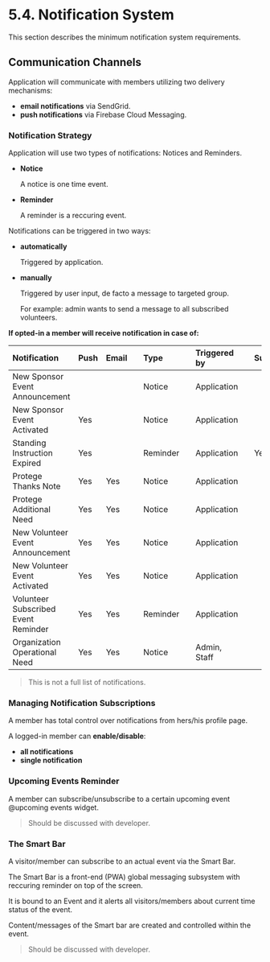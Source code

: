 # 5.4. Notification System

This section describes the minimum notification system requirements.

## Communication Channels

Application will communicate with members utilizing two delivery mechanisms:

* **email notifications** via SendGrid.
* **push notifications** via Firebase Cloud Messaging.

### Notification Strategy

Application will use two types of notifications: Notices and Reminders.

* **Notice**

  A notice is one time event.

* **Reminder**

  A reminder is a reccuring event.

Notifications can be triggered in two ways:

* **automatically**

  Triggered by application.

* **manually**

  Triggered by user input, de facto a message to targeted group.

  For example: admin wants to send a message to all subscribed volunteers.

**If opted-in a member will receive notification in case of:**

| Notification | Push | Email |  | Type |  | Triggered by |  | Supporter | Sponsor | Volunteer |
| :--- | :--- | :--- | :--- | :--- | :--- | :--- | :--- | :--- | :--- | :--- |
| New Sponsor Event Announcement |  |  |  | Notice |  | Application |  |  | Yes |  |
| New Sponsor Event Activated | Yes |  |  | Notice |  | Application |  |  | Yes |  |
| Standing Instruction Expired | Yes |  |  | Reminder |  | Application |  | Yes | Yes |  |
| Protege Thanks Note | Yes | Yes |  | Notice |  | Application |  |  | Yes |  |
| Protege Additional Need | Yes | Yes |  | Notice |  | Application |  |  | Yes |  |
| New Volunteer Event Announcement | Yes | Yes |  | Notice |  | Application |  |  |  | Yes |
| New Volunteer Event Activated | Yes | Yes |  | Notice |  | Application |  |  |  | Yes |
| Volunteer Subscribed Event Reminder | Yes | Yes |  | Reminder |  | Application |  |  |  | Yes |
| Organization Operational Need | Yes | Yes |  | Notice |  | Admin, Staff |  |  |  | Yes |

> This is not a full list of notifications.

### Managing Notification Subscriptions

A member has total control over notifications from hers/his profile page.

A logged-in member can **enable/disable**:

* **all notifications**
* **single notification**

### Upcoming Events Reminder

A member can subscribe/unsubscribe to a certain upcoming event @upcoming events widget.

> Should be discussed with developer.

### The Smart Bar

A visitor/member can subscribe to an actual event via the Smart Bar.

The Smart Bar is a front-end \(PWA\) global messaging subsystem with reccuring reminder on top of the screen.

It is bound to an Event and it alerts all visitors/members about current time status of the event.

Content/messages of the Smart bar are created and controlled within the event.

> Should be discussed with developer.

